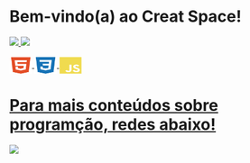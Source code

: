 # Bem-vindo(a) ao Creat Space!

 <div>
   <a href="https://github.com/creatspace">
     <img height="150em" src="https://github-readme-stats.vercel.app/api?username=creatspace&show_icons=true&theme=ocean_dark&include_all_commits=true&count_private=true"/>
     <img height="150em" src="https://github-readme-stats.vercel.app/api/top-langs/?username=creatspace&layout=compact&langs_count=3&theme=ocean_dark"/>
   </div>

   <div style="display: inline"><br>
   <img align="center" alt= "Js" height="30em" width="40" src="https://raw.githubusercontent.com/devicons/devicon/master/icons/html5/html5-plain.svg">
    <img align="center" alt= "Js" height="30em" width="40" src="https://raw.githubusercontent.com/devicons/devicon/master/icons/css3/css3-plain.svg">
    <img align="center" alt= "Js" height="30em" width="40" src="https://raw.githubusercontent.com/devicons/devicon/master/icons/javascript/javascript-plain.svg">
   </div>

   <br>
   
# Para mais conteúdos sobre programção, redes abaixo!

<div>
<a href="https://instagram.com/_creatspace_" target="_blank"><img src="https://img.shields.io/badge/-Instagram-92d534?style=for-the-badge&logo=instagram&logoColor=white" target="_blank"></a>
<a href = "mailto:kriscreatspace@gmail.com><img src="https://img.shields.io/badge/-Gmail-92d534?style=for-the-badge&logo=gmail&logoColor=white" target="_blank"></a>
</div>
